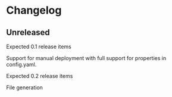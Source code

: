 # Changelog

## Unreleased

Expected 0.1 release items 

Support for manual deployment with full support for properties in config.yaml.

Expected 0.2 release items

File generation